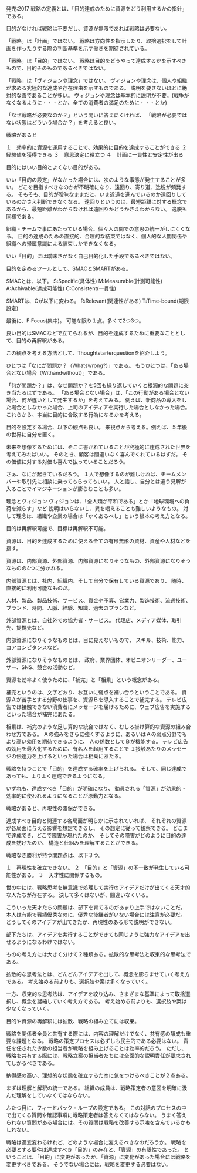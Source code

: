 発売:2017
戦略の定義とは、「目的達成のために資源をどう利用するかの指針」である。

目的がなければ戦略は不要だし、資源が無限であれば戦略は必要ない。
 
「戦略」は「計画」ではない。
戦略は方向性を指示したり、取捨選択をして計画を作ったりする際の判断基準を示す働きを期待されている。

「戦略」は「目的」ではない。
戦略は目的をどうやって達成するかを示すべきもので、目的そのものであるべきではない。

「戦略」は「ヴィジョンや理念」ではない。
ヴィジョンや理念は、個人や組織が求める究極的な達成や存在理由を示すものである。
説明を要さないほどに絶対的な善であることが多い。
ヴィジョンや理念は基本的に説明が不要。(戦争がなくなるように・・・とか、全ての消費者の満足のために・・・とか)
 
「なぜ戦略が必要なのか？」という問いに答えにくければ、
「戦略が必要ではない状態はどういう場合か？」を考えると良い。
 
戦略があると

１　効率的に資源を運用することで、効果的に目的を達成することができる
２　経験値を獲得できる
３　意思決定に役立つ
４　計画に一貫性と安定性が出る
 
目的にはいい目的とよくない目的がある。

いい「目的の設定」がなかった場合には、次のような事態が発生することが多い。
どこを目指すべきなのかが不明確になり、遠回り、寄り道、逸脱が頻発する。
そもそも、目的が曖昧なままだと、いま近道を進んでいるのか遠回りしているのかさえ判断できなくなる。
遠回りというのは、最短距離に対する概念であるから、最短距離がわからなければ遠回りかどうかさえわからない。
逸脱も同様である。

組織・チームで事にあたっている場合、個々人の間での意思の統一がしにくくなる。
目的の達成のための直接的、合理的な結束ではなく、個人的な人間関係や組織への帰属意識による結束しかできなくなる。
 
いい「目的」には曖昧さがなく自己目的化した手段であるべきではない。
 
目的を定めるツールとして、SMACとSMARTがある。

SMACとは、以下。
S:Specific(具体性)
M:Measurable(計測可能性)
A:Achivable(達成可能性)
C:Consistent(一貫性)

SMARTは、Cが以下に変わる。
R:Relevant(関連性がある)
T:Time-bound(期限設定)
 
最後に、F:Focus(集中)。
可能な限り１点。多くて2つ3つ。
 
良い目的はSMACなどで立てられるが、目的を達成するために重要なこととして、目的の再解釈がある。
 
この観点を考える方法として、Thoughtstarterquestionを紹介しよう。

ひとつは「なにが問題か？（Whatswrong?）」である。
もうひとつは、「ある場合とない場合（Withandwithout）」である。

「何が問題か？」は、なぜ問題か？を5回も繰り返していくと根源的な問題に突き当たるはずである。
「ある場合とない場合」は、「この行動がある場合とない場合、何が違いとして発生するか」を考えてみる。
例えば、新商品の導入をした場合としなかった場合、上司のアイディアを実行した場合としなかった場合。
これらから、本当に目的に合致する行為になるかを考える。
 
目的を設定する場合、以下の観点も良い。
来視点から考える。例えば、５年後の世界に自分を置く。

未来を想像するためには、そこに書かれていることが究極的に達成された世界を考えてみればいい。
そのとき、顧客は間違いなく喜んでくれているはずだ。
その価値に対する対価も喜んで払っていることだろう。

さぁ、なにが起きているだろう。
１人で想像するのが難しければ、チームメンバーや取引先に相談に乗ってもらってもいい。
人と話し、自分とは違う見解が入ることでイマジネーションが膨らむことも多い。
 
理念とヴィジョン
ヴィジョンは、「全人類が平和である」とか「地球環境への負荷を減らす」など
説明はいらないし、異を唱えることも難しいようなもの。
対して理念は、組織や企業の場合は「かくあるべし」という根本の考え方となる。
 
目的は再解釈可能で、目標は再解釈不可能。
 
資源は、目的を達成するために使える全ての有形無形の資材、資産や人材などを指す。

資源は、内部資源、外部資源、内部資源になりそうなもの、外部資源になりそうなものの4つに分かれる。
 
内部資源とは、社内、組織内、そして自分で保有している資源であり、
随時、直接的に利用可能なものだ。

人材、製品、製品技術、サービス、資金や予算、営業力、製造技術、流通技術、ブランド、時間、人脈、経験、知識、過去のプランなど。
 
外部資源とは、自社外での協力者・サービス。
代理店、メディア媒体、取引先、提携先など。
 
内部資源になりそうなものとは、目に見えないもので、
スキル、技術、能力、コアコンピタンスなど。
 
外部資源になりそうなものとは、
政府、業界団体、オピニオンリーダー、ユーザー、SNS、競合の活動など。
 
資源を効率よく使うために、「補完」と「相乗」という概念がある。

補完というのは、文字どおり、お互いに弱点を補い合うということである。
資源Ａが苦手とする分野の仕事を、資源Ｂを導入することで補完する。
テレビ広告では接触できない消費者にメッセージを届けるために、ウェブ広告を実施するといった場合が補完にあたる。

相乗は、補完のような足し算的な統合ではなく、むしろ掛け算的な資源の組み合わせ方である。
Ａの強みをさらに強くするように、あるいはＡの弱点分野でもより高い効用を期待できるように、
Ａの係数としてＢが機能する。
テレビ広告の効用を最大化するために、有名人を起用することで
１接触あたりのメッセージの伝達力を上げるといった場合は相乗にあたる。
 
戦略を持つことで「目的」を達成する確率を上げられる。
そして、同じ達成であっても、よりよく達成できるようになる。

いずれも、達成すべき「目的」が明確になり、
動員される「資源」が効果的・効率的に使われるようになることが原動力となる。
 
戦略があると、再現性の確保ができる。

達成すべき目的と関連する各局面が明らかに示されていれば、
それぞれの資源が各局面に与える影響を想定できるし、
その想定に従って観察できる。
どこまで達成でき、どこで障害が現れたのか、
そしてその障害がどのように目的の達成を妨げたのか、
構造と仕組みを理解することができる。
 
戦略なき勝利が持つ問題点は、以下３つ。

１　再現性を確立できない。
２　「目的」と「資源」の不一致が発生している可能性がある。
３　天才性に関係するもの。
 
世の中には、戦略思考を無意識で処理して実行のアイデアだけが出てくる天才的な人たちが存在する。
決して多くはないが、間違いなくいる。

こういった天才たちの問題は、部下を育てるのがあまり上手ではないことだ。
本人は有能で戦績優秀なのに、優秀な後継者がいない場合には注意が必要だ。
どうしてそのアイデアが出てきたか、再現性のある形で説明ができない。

部下たちは、アイデアを実行することができても同じように強力なアイデアを出せるようになるわけではない。
 
ものの考え方には大きく分けて２種類ある。拡散的な思考法と収束的な思考法である。

拡散的な思考法とは、どんどんアイデアを出して、概念を膨らませていく考え方である。
考え始める前よりも、選択肢や案は多くなっていく。

一方、収束的な思考法は、アイデアを絞り込み、さまざまな基準によって取捨選択し、概念を凝縮していく考え方である。
考え始める前よりも、選択肢や案は少なくなっていく。

目的や資源の再解釈には拡散、戦略の組み立てには収束。
 
戦略を関係者全員と共有する際には、内容の理解だけでなく、共有感の醸成も重要な課題となる。
戦略の策定プロセスは必ずしも民主的である必要はない。
責任を任された少数の担当者が戦略を組み上げることは効率的だろう。
ただし、戦略を共有する際には、戦略立案の担当者たちには全面的な説明責任が要求されてしかるべきである。
 
納得感の高い、理想的な状態を確立するために気をつけるべきことが２点ある。

まずは理解と解釈の統一である。
組織の成員は、戦略策定者の意図を明確に汲んだ理解をしていなくてはならない。

ふたつ目に、フィードバック・ループの設定である。
この対話のプロセスの中で出てくる質問や確認事項に戦略策定者は答えなくてはならない。
うまく答えられない質問がある場合には、その質問は戦略を改善する示唆を含んでいるかもしれない。
 
戦略は適宜変わるけれど、どのような場合に変えるべきなのだろうか。
戦略を必要とする要件は達成すべき「目的」の存在と、「資源」の有限性であった。
ということは、「目的」に変更があったか、「資源」に変化があった場合には戦略を変更すべきである。
そうでない場合には、戦略を変更する必要はない。

